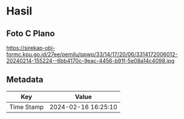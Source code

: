 # Hasil

## Foto C Plano

https://sirekap-obj-formc.kpu.go.id/27ee/pemilu/ppwp/33/14/17/20/06/3314172006012-20240214-155224--6bb4170c-9eac-4456-b91f-5e08a14c4098.jpg


## Metadata

| Key        | Value               |
| ---------- | ------------------- |
| Time Stamp | 2024-02-16 16:25:10 |



